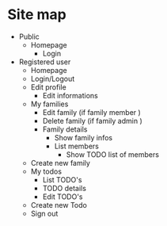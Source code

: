 # Site map

  * Public
    * Homepage
      * Login
  * Registered user
    * Homepage
    * Login/Logout
    * Edit profile
      * Edit informations
    * My families
        * Edit family (if family member )
        * Delete family (if family admin )
        * Family details
            * Show family infos
            * List members
              * Show TODO list of members
    * Create new family
    * My todos
      * List TODO's
      * TODO details
      * Edit TODO's
    * Create new Todo
    * Sign out
